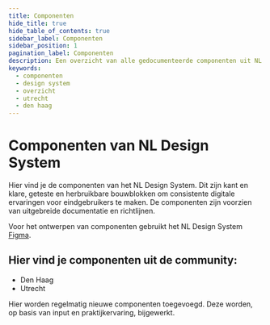 ```yaml
---
title: Componenten
hide_title: true
hide_table_of_contents: true
sidebar_label: Componenten
sidebar_position: 1
pagination_label: Componenten
description: Een overzicht van alle gedocumenteerde componenten uit NL Design System
keywords:
  - componenten
  - design system
  - overzicht
  - utrecht
  - den haag
---
```


<!-- MDX om een mooi gerenderd overzicht van onze componenten te tonen? -->

# Componenten van NL Design System

Hier vind je de componenten van het NL Design System. Dit zijn kant en klare, geteste en herbruikbare bouwblokken om consistente digitale ervaringen voor eindgebruikers te maken. De componenten zijn voorzien van uitgebreide documentatie en richtlijnen.

Voor het ontwerpen van componenten gebruikt het NL Design System [Figma](meedoen/02-als-designer/02-figma/README.md).

## Hier vind je componenten uit de community:

- Den Haag
- Utrecht

Hier worden regelmatig nieuwe componenten toegevoegd. Deze worden, op basis van input en praktijkervaring, bijgewerkt.

